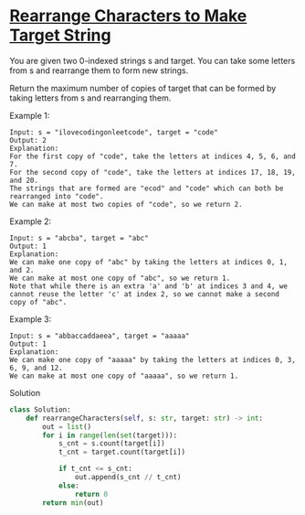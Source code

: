 # [Rearrange Characters to Make Target String](https://leetcode.com/problems/rearrange-characters-to-make-target-string/description/)

You are given two 0-indexed strings s and target. You can take some letters from s and rearrange them to form new strings.

Return the maximum number of copies of target that can be formed by taking letters from s and rearranging them.

Example 1:
```
Input: s = "ilovecodingonleetcode", target = "code"
Output: 2
Explanation:
For the first copy of "code", take the letters at indices 4, 5, 6, and 7.
For the second copy of "code", take the letters at indices 17, 18, 19, and 20.
The strings that are formed are "ecod" and "code" which can both be rearranged into "code".
We can make at most two copies of "code", so we return 2.
```
Example 2:
```
Input: s = "abcba", target = "abc"
Output: 1
Explanation:
We can make one copy of "abc" by taking the letters at indices 0, 1, and 2.
We can make at most one copy of "abc", so we return 1.
Note that while there is an extra 'a' and 'b' at indices 3 and 4, we cannot reuse the letter 'c' at index 2, so we cannot make a second copy of "abc".
```
Example 3:
```
Input: s = "abbaccaddaeea", target = "aaaaa"
Output: 1
Explanation:
We can make one copy of "aaaaa" by taking the letters at indices 0, 3, 6, 9, and 12.
We can make at most one copy of "aaaaa", so we return 1.
```
Solution
```python
class Solution:
    def rearrangeCharacters(self, s: str, target: str) -> int:
        out = list()
        for i in range(len(set(target))):
            s_cnt = s.count(target[i])
            t_cnt = target.count(target[i])

            if t_cnt <= s_cnt:
                out.append(s_cnt // t_cnt)
            else:
                return 0
        return min(out)
```